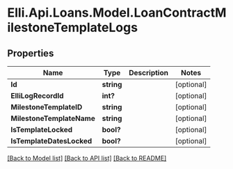 # Elli.Api.Loans.Model.LoanContractMilestoneTemplateLogs
## Properties

Name | Type | Description | Notes
------------ | ------------- | ------------- | -------------
**Id** | **string** |  | [optional] 
**ElliLogRecordId** | **int?** |  | [optional] 
**MilestoneTemplateID** | **string** |  | [optional] 
**MilestoneTemplateName** | **string** |  | [optional] 
**IsTemplateLocked** | **bool?** |  | [optional] 
**IsTemplateDatesLocked** | **bool?** |  | [optional] 

[[Back to Model list]](../README.md#documentation-for-models) [[Back to API list]](../README.md#documentation-for-api-endpoints) [[Back to README]](../README.md)

